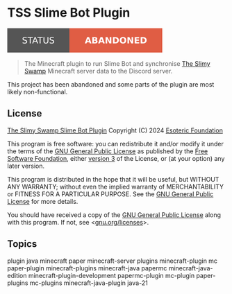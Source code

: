 # TSS Slime Bot Plugin

[![Project Status: Abandoned](./assets/images/badges/status.svg)](./)

> The Minecraft plugin to run Slime Bot and synchronise [The Slimy Swamp](https://github.com/TheSlimySwamp) Minecraft server data to the Discord server.

This project has been abandoned and some parts of the plugin are most likely non-functional.

## License

[The Slimy Swamp Slime Bot Plugin](./) Copyright (C) 2024 [Esoteric Foundation](https://esoteric.foundation)

This program is free software: you can redistribute it and/or modify it under the terms of the [GNU General Public License](./LICENSE) as published by the [Free Software Foundation](https://www.fsf.org/), either [version 3](./LICENSE) of the License, or (at your option) any later version.

This program is distributed in the hope that it will be useful, but WITHOUT ANY WARRANTY; without even the implied warranty of MERCHANTABILITY or FITNESS FOR A PARTICULAR PURPOSE. See the [GNU General Public License](./LICENSE) for more details.

You should have received a copy of the [GNU General Public License](./LICENSE) along with this program. If not, see <[gnu.org/licenses](https://www.gnu.org/licenses/)>.

## Topics

plugin java minecraft paper minecraft-server plugins minecraft-plugin mc paper-plugin minecraft-plugins minecraft-java papermc minecraft-java-edition minecraft-plugin-development papermc-plugin mc-plugin paper-plugins mc-plugins minecraft-java-plugin java-21

